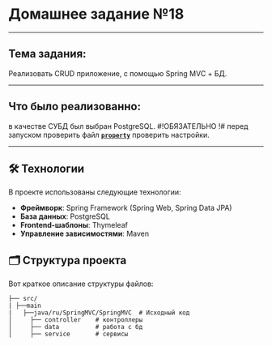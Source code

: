 # Домашнее задание №18
_______________________________
## Тема задания:
Реализовать CRUD приложение, с помощью Spring MVC + БД.

_______________________________
## Что было реализованно:
в качестве СУБД был выбран PostgreSQL.
#!ОБЯЗАТЕЛЬНО !#
перед запуском проверить файл [**`property`**](https://github.com/Mikhayloves/SpringMVC/blob/main/src/main/resources/application.properties) проверить настройки.

_______________________________

## 🛠 Технологии

В проекте использованы следующие технологии:

- **Фреймворк**: Spring Framework (Spring Web, Spring Data JPA)
- **База данных**: PostgreSQL
- **Frontend-шаблоны**: Thymeleaf
- **Управление зависимостями**: Maven

## 🗂 Структура проекта

Вот краткое описание структуры файлов:

```
├── src/
| ├──main
|   ├──java/ru/SpringMVC/SpringMVC  # Исходный код
│     ├── controller    # контроллеры
│     ├── data          # работа с бд
│     ├── service       # сервисы

```

